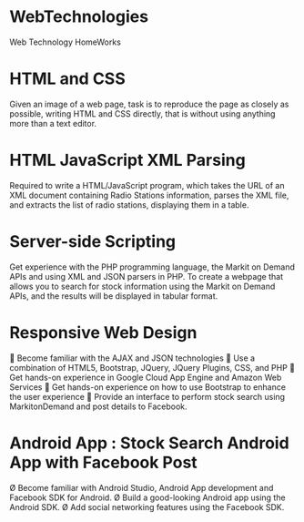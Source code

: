 # WebTechnologies
Web Technology HomeWorks

# HTML and CSS
Given an image of a web page, task is to reproduce the page as closely as possible, writing HTML and CSS directly, that is without using anything more than a text editor.

# HTML JavaScript XML Parsing
Required to write a HTML/JavaScript program, which takes the URL of an XML document containing Radio Stations information, parses
the XML file, and extracts the list of radio stations, displaying them in a table.

# Server-side Scripting
Get experience with the PHP programming language, the Markit on Demand APIs and using XML and JSON parsers in PHP.
To create a webpage that allows you to search for stock information using the Markit on Demand APIs, and the results will be displayed in tabular format.

# Responsive Web Design
 Become familiar with the AJAX and JSON technologies
 Use a combination of HTML5, Bootstrap, JQuery, JQuery Plugins, CSS, and PHP
 Get hands-on experience in Google Cloud App Engine and Amazon Web Services
 Get hands-on experience on how to use Bootstrap to enhance the user experience
 Provide an interface to perform stock search using MarkitonDemand and post details to Facebook.

# Android App : Stock Search Android App with Facebook Post
Ø Become familiar with Android Studio, Android App development and Facebook SDK for
Android.
Ø Build a good-looking Android app using the Android SDK.
Ø Add social networking features using the Facebook SDK.

